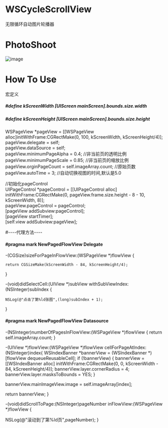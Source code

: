 # WSCycleScrollView
无限循环自动图片轮播器


# PhotoShoot
![image](https://github.com/Zws-China/WSCycleScrollView/blob/master/WSCycleScrollView/WSCycleScrollView/scroll.gif)


# How To Use
宏定义
##### #define kScreenWidth [UIScreen mainScreen].bounds.size.width
##### #define kScreenHeight [UIScreen mainScreen].bounds.size.height  


WSPageView *pageView = [[WSPageView alloc]initWithFrame:CGRectMake(0, 100, kScreenWidth, kScreenHeight/4)];<br>
pageView.delegate = self;<br>
pageView.dataSource = self;<br>
pageView.minimumPageAlpha = 0.4;   //非当前页的透明比例<br>
pageView.minimumPageScale = 0.85;  //非当前页的缩放比例<br>
pageView.orginPageCount = self.imageArray.count; //原始页数<br>
pageView.autoTime = 3;    //自动切换视图的时间,默认是5.0<br>

//初始化pageControl<br>
UIPageControl *pageControl = [[UIPageControl alloc] initWithFrame:CGRectMake(0, pageView.frame.size.height - 8 - 10, kScreenWidth, 8)];<br>
pageView.pageControl = pageControl;<br>
[pageView addSubview:pageControl];<br>
[pageView startTimer];<br>
[self.view addSubview:pageView];<br>



#----代理方法----
#### #pragma mark NewPagedFlowView Delegate
-(CGSize)sizeForPageInFlowView:(WSPageView *)flowView {<br>

    return CGSizeMake(kScreenWidth - 84, kScreenHeight/4);

}

-(void)didSelectCell:(UIView *)subView withSubViewIndex:(NSInteger)subIndex {<br>

    NSLog(@"点击了第%ld张图",(long)subIndex + 1);

}

#### #pragma mark NewPagedFlowView Datasource
-(NSInteger)numberOfPagesInFlowView:(WSPageView *)flowView {
return self.imageArray.count;
}

-(UIView *)flowView:(WSPageView *)flowView cellForPageAtIndex:(NSInteger)index{
WSIndexBanner *bannerView = (WSIndexBanner *)[flowView dequeueReusableCell];
if (!bannerView) {
bannerView = [[WSIndexBanner alloc] initWithFrame:CGRectMake(0, 0, kScreenWidth - 84, kScreenHeight/4)];
bannerView.layer.cornerRadius = 4;
bannerView.layer.masksToBounds = YES;
}

bannerView.mainImageView.image = self.imageArray[index];

return bannerView;
}

-(void)didScrollToPage:(NSInteger)pageNumber inFlowView:(WSPageView *)flowView {

NSLog(@"滚动到了第%ld页",pageNumber);
}
